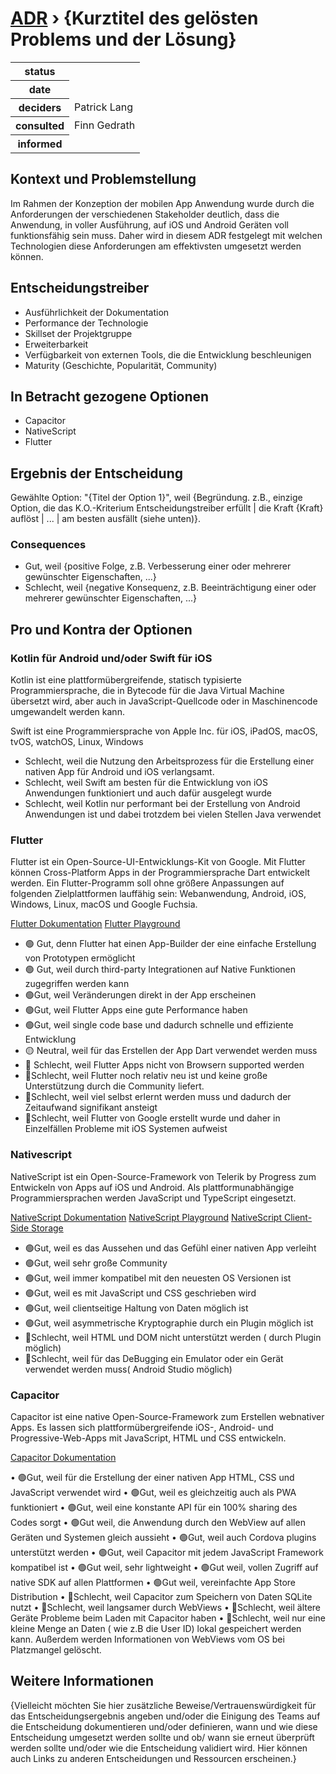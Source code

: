 # [ADR](./README.md) › {Kurztitel des gelösten Problems und der Lösung}

<table>
<tr>
<th>status</th>
<td></td><!-- {proposed / rejected / accepted / deprecated / … / superseded by ADR-0005 <0005-example.md>} -->
</tr>
<tr>
<th>date</th>
<td></td><!-- YYYY-MM-DD, when the decision was last updated -->
</tr>
<tr>
<th>deciders</th>
<td>Patrick Lang</td><!-- list everyone involved in the decision -->
</tr>
<tr>
<th>consulted</th>
<td>Finn Gedrath</td><!-- list everyone whose opinions are sought (typically subject-matter experts); and with whom there is a two-way communication -->
</tr>
<tr>
<th>informed</th>
<td></td><!-- list everyone who is kept up-to-date on progress; and with whom there is a one-way communication -->
</tr>
</table>


## Kontext und Problemstellung

Im Rahmen der Konzeption der mobilen App Anwendung wurde durch die Anforderungen der verschiedenen Stakeholder deutlich, dass die Anwendung, in voller Ausführung, auf iOS und Android Geräten voll funktionsfähig sein muss. Daher wird in diesem ADR festgelegt mit welchen Technologien diese Anforderungen am effektivsten umgesetzt werden können.


## Entscheidungstreiber

* Ausführlichkeit der Dokumentation
*	Performance der Technologie
*	Skillset der Projektgruppe
*	Erweiterbarkeit
*	Verfügbarkeit von externen Tools, die die Entwicklung beschleunigen
*	Maturity (Geschichte, Popularität, Community)


## In Betracht gezogene Optionen

* Capacitor
* NativeScript
* Flutter

## Ergebnis der Entscheidung

Gewählte Option: "{Titel der Option 1}", weil
{Begründung. z.B., einzige Option, die das K.O.-Kriterium Entscheidungstreiber erfüllt | die Kraft {Kraft} auflöst | ... | am besten ausfällt (siehe unten)}.

### Consequences

* Gut, weil {positive Folge, z.B. Verbesserung einer oder mehrerer gewünschter Eigenschaften, ...}
* Schlecht, weil {negative Konsequenz, z.B. Beeinträchtigung einer oder mehrerer gewünschter Eigenschaften, ...}


## Pro und Kontra der Optionen

### Kotlin für Android und/oder Swift für iOS

Kotlin ist eine plattformübergreifende, statisch typisierte Programmiersprache, die in Bytecode für die Java Virtual Machine übersetzt wird, aber auch in JavaScript-Quellcode oder in Maschinencode umgewandelt werden kann.

Swift ist eine Programmiersprache von Apple Inc. für iOS, iPadOS, macOS, tvOS, watchOS, Linux, Windows


*	Schlecht, weil die Nutzung den Arbeitsprozess für die Erstellung einer nativen App für Android und iOS verlangsamt.
*	Schlecht, weil Swift am besten für die Entwicklung von iOS Anwendungen funktioniert und auch dafür ausgelegt wurde
*	Schlecht, weil Kotlin nur performant bei der Erstellung von Android Anwendungen ist und dabei trotzdem bei vielen Stellen Java verwendet

### Flutter

Flutter ist ein Open-Source-UI-Entwicklungs-Kit von Google. Mit Flutter können Cross-Platform Apps in der Programmiersprache Dart entwickelt werden. Ein Flutter-Programm soll ohne größere Anpassungen auf folgenden Zielplattformen lauffähig sein: Webanwendung, Android, iOS, Windows, Linux, macOS und Google Fuchsia.

[Flutter Dokumentation](https://dart.dev/guides)
[Flutter Playground](https://dartpad.dev/?)


*	🟢 Gut, denn Flutter hat einen App-Builder der eine einfache Erstellung von Prototypen ermöglicht
*	🟢 Gut, weil durch third-party Integrationen auf Native Funktionen zugegriffen werden kann
*	🟢Gut, weil Veränderungen direkt in der App erscheinen
*	🟢Gut, weil Flutter Apps eine gute Performance haben
*	🟢Gut, weil single code base und dadurch schnelle und effiziente Entwicklung
*	🟡 Neutral, weil für das Erstellen der App Dart verwendet werden muss
*	🔴 Schlecht, weil Flutter Apps nicht von Browsern supported werden
*	🔴Schlecht, weil Flutter noch relativ neu ist und keine große Unterstützung durch die Community liefert.
*	🔴Schlecht, weil viel selbst erlernt werden muss und dadurch der Zeitaufwand signifikant ansteigt
*	🔴Schlecht, weil Flutter von Google erstellt wurde und daher in Einzelfällen Probleme mit iOS Systemen aufweist


### Nativescript

NativeScript ist ein Open-Source-Framework von Telerik by Progress zum Entwickeln von Apps auf iOS und Android. Als plattformunabhängige Programmiersprachen werden JavaScript und TypeScript eingesetzt.

[NativeScript Dokumentation](https://docs.nativescript.org/)
[NativeScript Playground](https://preview.nativescript.org/)
[NativeScript Client-Side Storage](https://blog.nativescript.org/client-side-storage-in-nativescript-applications/)

*	🟢Gut, weil es das Aussehen und das Gefühl einer nativen App verleiht
*	🟢Gut, weil sehr große Community
*	🟢Gut, weil immer kompatibel mit den neuesten OS Versionen ist
*	🟢Gut, weil es mit JavaScript und CSS geschrieben wird
*	🟢Gut, weil clientseitige Haltung von Daten möglich ist
*	🟢Gut, weil asymmetrische Kryptographie durch ein Plugin möglich ist
*	🔴Schlecht, weil HTML und DOM nicht unterstützt werden ( durch Plugin möglich)
*	🔴Schlecht, weil für das DeBugging ein Emulator oder ein Gerät verwendet werden muss( Android Studio möglich)

### Capacitor

Capacitor ist eine native Open-Source-Framework zum Erstellen webnativer Apps. Es lassen sich plattformübergreifende iOS-, Android- und Progressive-Web-Apps mit JavaScript, HTML und CSS entwickeln.

[Capacitor Dokumentation](https://capacitorjs.com/docs)

•	🟢Gut, weil für die Erstellung der einer nativen App HTML, CSS und JavaScript verwendet wird
•	🟢Gut, weil es gleichzeitig auch als PWA funktioniert
•	🟢Gut, weil eine konstante API für ein 100% sharing des Codes sorgt
•	🟢Gut weil, die Anwendung durch den WebView auf allen Geräten und Systemen gleich aussieht
•	🟢Gut, weil auch Cordova plugins unterstützt werden
•	🟢Gut, weil Capacitor mit jedem JavaScript Framework kompatibel ist
•	🟢Gut weil, sehr lightweight
•	🟢Gut weil, vollen Zugriff auf native SDK auf allen Plattformen 
•	🟢Gut weil, vereinfachte App Store Distribution
•	🔴Schlecht, weil Capacitor zum Speichern von Daten SQLite nutzt 
•	🔴Schlecht, weil langsamer durch WebViews
•	🔴Schlecht, weil ältere Geräte Probleme beim Laden mit Capacitor haben
•	🔴Schlecht, weil nur eine kleine Menge an Daten ( wie z.B die User ID) lokal gespeichert werden kann. Außerdem werden Informationen von WebViews vom OS bei Platzmangel gelöscht.


<!-- Dies ist ein optionales Element. Sie können es gerne entfernen. -->
## Weitere Informationen

{Vielleicht möchten Sie hier zusätzliche Beweise/Vertrauenswürdigkeit für das Entscheidungsergebnis angeben und/oder die Einigung des Teams auf die Entscheidung dokumentieren und/oder definieren, wann und wie diese Entscheidung umgesetzt werden sollte und ob/ wann sie erneut überprüft werden sollte und/oder wie die Entscheidung validiert wird. Hier können auch Links zu anderen Entscheidungen und Ressourcen erscheinen.}
